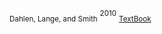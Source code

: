 <sub>Dahlen, Lange, and Smith</sub>
<sup>2010</sup>
<sub>[TextBook](https://www.amazon.com/Marketing-Communications-Brand-Narrative-Approach/dp/0470319925)</sub>

